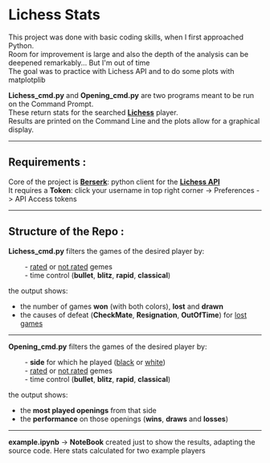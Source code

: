 # Lichess Stats

This project was done with basic coding skills, when I first approached Python.\
Room for improvement is large and also the depth of the analysis can be deepened remarkably... But I'm out of time\
The goal was to practice with Lichess API and to do some plots with matplotplib

**Lichess_cmd.py** and **Opening_cmd.py** are two programs meant to be run on the Command Prompt.\
These return stats for the searched [**Lichess**](https://lichess.org) player.\
Results are printed on the Command Line and the plots allow for a graphical display.

------------------------------------
## Requirements :
Core of the project is [**Berserk**](https://pypi.org/project/berserk): python client for the [**Lichess API**](https://lichess.org/api)\
It requires a **Token**: click your username in top right corner -> Preferences -> API Access tokens 

------------------------------------
## Structure of the Repo :

**Lichess_cmd.py** filters the games of the desired player by:
<br>

&ensp;&thinsp;&ensp;&thinsp;&ensp;&thinsp; - <u>rated</u> or <u>not rated</u> gemes  
&ensp;&thinsp;&ensp;&thinsp;&ensp;&thinsp; - time control (**bullet**, **blitz**, **rapid**, **classical**)

the output shows:
* the number of games **won** (with both colors), **lost** and **drawn**
* the causes of defeat (**CheckMate**, **Resignation**, **OutOfTime**) for <u>lost games</u>
---------------

**Opening_cmd.py** filters the games of the desired player by:
<br>

&ensp;&thinsp;&ensp;&thinsp;&ensp;&thinsp; -  **side** for which he played (<u>black</u> or <u>white</u>)\
&ensp;&thinsp;&ensp;&thinsp;&ensp;&thinsp; -  <u>rated</u> or <u>not rated</u> gemes\
&ensp;&thinsp;&ensp;&thinsp;&ensp;&thinsp; -  time control (**bullet**, **blitz**, **rapid**, **classical**)

the output shows:
* the **most played openings** from that side
* the **performance** on those openings (**wins**, **draws** and **losses**)
-------------------------

**example.ipynb** → **NoteBook** created just to show the results, adapting the source code. Here stats calculated for two example players
